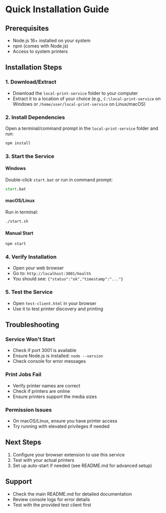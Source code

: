 # Quick Installation Guide

## Prerequisites
- Node.js 16+ installed on your system
- npm (comes with Node.js)
- Access to system printers

## Installation Steps

### 1. Download/Extract
- Download the `local-print-service` folder to your computer
- Extract it to a location of your choice (e.g., `C:\local-print-service` on Windows or `/home/user/local-print-service` on Linux/macOS)

### 2. Install Dependencies
Open a terminal/command prompt in the `local-print-service` folder and run:
```bash
npm install
```

### 3. Start the Service

#### Windows
Double-click `start.bat` or run in command prompt:
```cmd
start.bat
```

#### macOS/Linux
Run in terminal:
```bash
./start.sh
```

#### Manual Start
```bash
npm start
```

### 4. Verify Installation
- Open your web browser
- Go to: `http://localhost:3001/health`
- You should see: `{"status":"ok","timestamp":"..."}`

### 5. Test the Service
- Open `test-client.html` in your browser
- Use it to test printer discovery and printing

## Troubleshooting

### Service Won't Start
- Check if port 3001 is available
- Ensure Node.js is installed: `node --version`
- Check console for error messages

### Print Jobs Fail
- Verify printer names are correct
- Check if printers are online
- Ensure printers support the media sizes

### Permission Issues
- On macOS/Linux, ensure you have printer access
- Try running with elevated privileges if needed

## Next Steps
1. Configure your browser extension to use this service
2. Test with your actual printers
3. Set up auto-start if needed (see README.md for advanced setup)

## Support
- Check the main README.md for detailed documentation
- Review console logs for error details
- Test with the provided test client first
